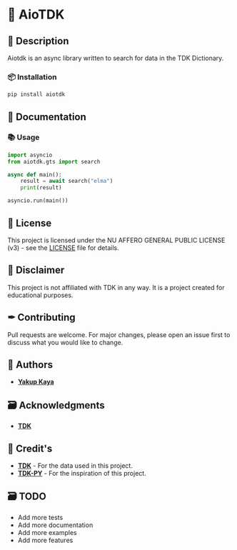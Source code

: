 # 🔎 AioTDK

## 📝 Description

Aiotdk is an async library written to search for data in the TDK Dictionary.

### 📦 Installation

```bash
pip install aiotdk
```

## 📖 Documentation

### 📚 Usage

```python
import asyncio
from aiotdk.gts import search

async def main():
    result = await search("elma")
    print(result)

asyncio.run(main())
```

## 📜 License

This project is licensed under the NU AFFERO GENERAL PUBLIC LICENSE (v3) - see the [LICENSE](LICENSE) file for details.

## 🔖 Disclaimer

This project is not affiliated with TDK in any way. It is a project created for educational purposes.

## ✒ Contributing

Pull requests are welcome. For major changes, please open an issue first to discuss what you would like to change.

## 📌 Authors

- [**Yakup Kaya**](https://yakupkaya.net.tr)

## 🗃 Acknowledgments

- [**TDK**](https://sozluk.gov.tr/)

## 📮 Credit's

- [**TDK**](https://sozluk.gov.tr/) - For the data used in this project.
- [**TDK-PY**](https://github.com/emreozcan/tdk-py/) - For the inspiration of this project.

## 🗃 TODO

- Add more tests
- Add more documentation
- Add more examples
- Add more features
